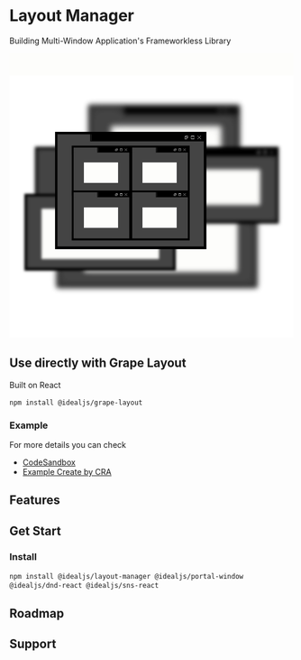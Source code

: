 [example_online]: https://githubbox.com/idealjs/layout-manager/tree/main/example
[example_folder]: https://github.com/idealjs/layout-manager/tree/main/example

# Layout Manager

Building Multi-Window Application's Frameworkless Library

![snapshot](./snapshot2.png)

## Use directly with Grape Layout

Built on React

```
npm install @idealjs/grape-layout
```

### Example

For more details you can check

-   [CodeSandbox][example_online]
-   [Example Create by CRA][example_folder]

## Features

## Get Start

### Install

```
npm install @idealjs/layout-manager @idealjs/portal-window @idealjs/dnd-react @idealjs/sns-react
```

## Roadmap


## Support


